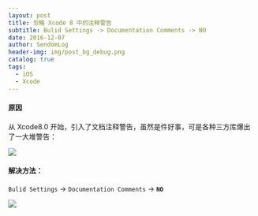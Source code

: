 ```yaml
---
layout: post
title: 忽略 Xcode 8 中的注释警告
subtitle: Bulid Settings -> Documentation Comments -> NO
date: 2016-12-07
author: SendomLog
header-img: img/post_bg_debug.png
catalog: true
tags:
  - iOS
  - Xcode
---
```


#### 原因

从 Xcode8.0 开始，引入了文档注释警告，虽然是件好事，可是各种三方库爆出了一大堆警告：

![](http://ww2.sinaimg.cn/large/7853084cgw1fai8d9fu90j20ko0kpk21.jpg)

#### 解决方法：

`Bulid Settings` -> `Documentation Comments` -> **`NO`**

![](http://ww1.sinaimg.cn/large/7853084cgw1fai8e613e5j20kk03cdga.jpg)
